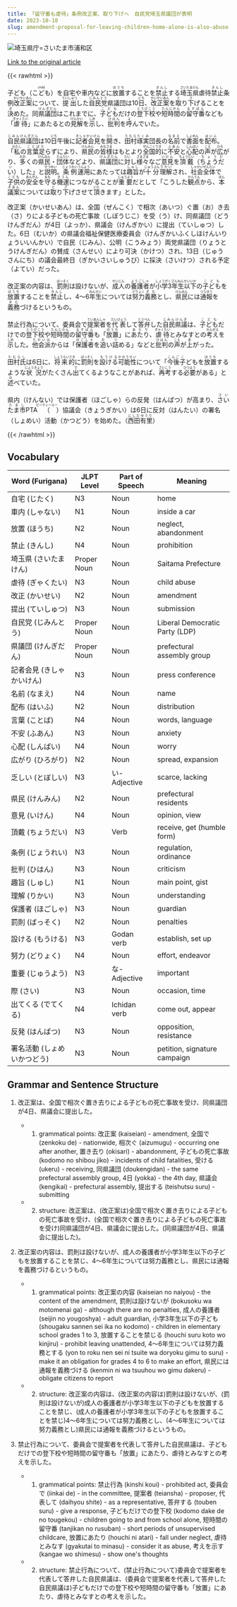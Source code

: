 ```yaml
---
title: 「留守番も虐待」条例改正案、取り下げへ　自民党埼玉県議団が表明
date: 2023-10-10
slug: amendment-proposal-for-leaving-children-home-alone-is-also-abuse-ordinance-to-be-withdrawn-announced-by-the-liberal-democratic-party-saitama-prefectural-members
---
```


![埼玉県庁=さいたま市浦和区](https://www.asahicom.jp/imgopt/img/5d0243c59a/comm_L/AS20231010001393.jpg "埼玉県庁=さいたま市浦和区")

[Link to the original article](https://asahi.com/articles/ASRBB4SD4RBBOXIE02C.html?iref=comtop_7_03)


{{< rawhtml >}}
<div>

<p>子ども<ruby>（こども）<rt>child</rt></ruby>を自宅や車内などに<ruby>放置<rt>ほうち</rt></ruby>することを<ruby>禁止<rt>きんし</rt></ruby>する<ruby>埼玉県<rt>さいたまけん</rt></ruby>虐待<ruby>禁止<rt>きんし</rt></ruby>条例<ruby>改正案<rt>かいせいあん</rt></ruby>について、<ruby>提出<rt>ていしゅつ</rt></ruby>した<ruby>自民党<rt>じみんとう</rt></ruby>県議団は10<ruby>日<rt>にち</rt></ruby>、<ruby>改正案<rt>かいせいあん</rt></ruby>を<ruby>取<rt>と</rt></ruby>り<ruby>下<rt>さ</rt></ruby>げることを<ruby>決<rt>き</rt></ruby>めた。同<ruby>県議団<rt>けんぎだん</rt></ruby>はこれまでに、<ruby>子ども<rt>こども</rt></ruby>だけの<ruby>登下校<rt>とうげこう</rt></ruby>や<ruby>短時間<rt>たんじかん</rt></ruby>の<ruby>留守番<rt>るすばん</rt></ruby>なども「<ruby>虐待<rt>ぎゃくたい</rt></ruby>」にあたるとの<ruby>見解<rt>けんかい</rt></ruby>を<ruby>示<rt>しめ</rt></ruby>し、<ruby>批判<rt>ひはん</rt></ruby>を<ruby>呼<rt>よ</rt></ruby>んでいた。</p>

<ruby>自民<rt>じみん</rt></ruby><ruby>県議団<rt>けんぎだん</rt></ruby>は10<ruby>日<rt>にち</rt></ruby>午後に<ruby>記者会見<rt>きしゃかいけん</rt></ruby>を<ruby>開<rt>ひら</rt></ruby>き、<ruby>田村琢実<rt>たむらたくみ</rt></ruby>団長の<ruby>名前<rt>なまえ</rt></ruby>で<ruby>書面<rt>しょめん</rt></ruby>を<ruby>配布<rt>はいふ</rt></ruby>。「<ruby>私<rt>わたし</rt></ruby>の<ruby>言葉足<rt>ことばた</rt></ruby>らずにより、<ruby>県民<rt>けんみん</rt></ruby>の<ruby>皆様<rt>みなさま</rt></ruby>はもとより<ruby>全国的<rt>ぜんこくてき</rt></ruby>に<ruby>不安<rt>ふあん</rt></ruby>と<ruby>心配<rt>しんぱい</rt></ruby>の<ruby>声<rt>こえ</rt></ruby>が<ruby>広<rt>ひろ</rt></ruby>がり、<ruby>多<rt>おお</rt></ruby>くの<ruby>県民<rt>けんみん</rt></ruby>・<ruby>団体<rt>だんたい</rt></ruby>などより、<ruby>県議団<rt>けんぎだん</rt></ruby>に<ruby>対<rt>たい</rt></ruby>し<ruby>様々<rt>さまざま</rt></ruby>なご<ruby>意見<rt>いけん</rt></ruby>を<ruby>頂戴<rt>ちょうだい</rt></ruby>（<ruby>ちょうだい<rt>ちょうだい</rt></ruby>）した」と<ruby>説明<rt>せつめい</rt></ruby>。<ruby>条例<rt>じょうれい</rt></ruby><ruby>運用<rt>うんよう</rt></ruby>にあたっては<ruby>趣旨<rt>しゅし</rt></ruby>が<ruby>十分<rt>じゅうぶん</rt></ruby><ruby>理解<rt>りかい</rt></ruby>され、<ruby>社会<rt>しゃかい</rt></ruby><ruby>全体<rt>ぜんたい</rt></ruby>で<ruby>子供<rt>こども</rt></ruby>の<ruby>安全<rt>あんぜん</rt></ruby>を<ruby>守<rt>まも</rt></ruby>る<ruby>機運<rt>きうん</rt></ruby>につながることが<ruby>重要<rt>じゅうよう</rt></ruby>だとして「こうした<ruby>観点<rt>かんてん</rt></ruby>から、<ruby>本<rt>ほん</rt></ruby><ruby>議案<rt>ぎあん</rt></ruby>については<ruby>取<rt>と</rt></ruby>り<ruby>下<rt>さ</rt></ruby>げさせて<ruby>頂<rt>いた</rt></ruby>きます」とした。</p>

<p>改正案（かいせいあん）は、全国（ぜんこく）で相次（あいつ）ぐ置（お）き去（さ）りによる子どもの死亡事故（しぼうじこ）を受（う）け、同県議団（どうけんぎだん）が4日（よっか）、県議会（けんぎかい）に提出（ていしゅつ）した。6日（むいか）の県議会福祉保健医療委員会（けんぎかいふくしほけんいりょういいんかい）で自民（じみん）、公明（こうみょう）両党県議団（りょうとうけんぎだん）の賛成（さんせい）により可決（かけつ）され、13日（じゅうさんにち）の議会最終日（ぎかいさいしゅうび）に採決（さいけつ）される予定（よてい）だった。</p>

<p>改正案の内容は、<ruby>罰則<rt>ばっそく</rt></ruby>は設けないが、<ruby>成人<rt>せいじん</rt></ruby>の<ruby>養護者<rt>ようごしゃ</rt></ruby>が<ruby>小学3年生以下<rt>しょうがくさんねんせいいか</rt></ruby>の<ruby>子ども<rt>こども</rt></ruby>を<ruby>放置<rt>ほうち</rt></ruby>することを<ruby>禁止<rt>きんし</rt></ruby>し、4～6<ruby>年生<rt>ねんせい</rt></ruby>については<ruby>努力<rt>どりょく</rt></ruby><ruby>義務<rt>ぎむ</rt></ruby>とし、<ruby>県民<rt>けんみん</rt></ruby>には<ruby>通報<rt>つうほう</rt></ruby>を<ruby>義務<rt>ぎむ</rt></ruby>づけるというもの。</p>

<p>禁止行為について、委員会で<ruby>提案者<rt>ていあんしゃ</rt></ruby>を<ruby>代表<rt>だいひょう</rt></ruby>して<ruby>答弁<rt>とうべん</rt></ruby>した<ruby>自民県議<rt>じみんけんぎ</rt></ruby>は、<ruby>子ども<rt>こども</rt></ruby>だけでの<ruby>登下校<rt>とうげこう</rt></ruby>や<ruby>短時間<rt>たんじかん</rt></ruby>の<ruby>留守番<rt>るすばん</rt></ruby>も「<ruby>放置<rt>ほうち</rt></ruby>」に<ruby>あたり<rt>あたり</rt></ruby>、<ruby>虐待<rt>ぎゃくたい</rt></ruby>とみなすとの<ruby>考え<rt>かんがえ</rt></ruby>を<ruby>示<rt>しめ</rt></ruby>した。<ruby>他会派<rt>たかいは</rt></ruby>からは「<ruby>保護者<rt>ほごしゃ</rt></ruby>を<ruby>追<rt>お</rt></ruby>い<ruby>詰<rt>つ</rt></ruby>める」などと<ruby>批判<rt>ひはん</rt></ruby>の<ruby>声<rt>こえ</rt></ruby>が<ruby>上<rt>あ</rt></ruby>がった。</p>

<p><ruby>田村氏<rt>たむらし</rt></ruby>は6日に、<ruby>将来的<rt>しょうらいてき</rt></ruby>に<ruby>罰則<rt>ばっそく</rt></ruby>を<ruby>設ける<rt>もうける</rt></ruby><ruby>可能性<rt>かのうせい</rt></ruby>について「<ruby>今後<rt>こんご</rt></ruby><ruby>子<rt>こ</rt></ruby>どもを<ruby>放置<rt>ほうち</rt></ruby>するような<ruby>状況<rt>じょうきょう</rt></ruby>がたくさん<ruby>出<rt>で</rt></ruby>てくるようなことがあれば、<ruby>再考<rt>さいこう</rt></ruby>する<ruby>必要<rt>ひつよう</rt></ruby>がある」と<ruby>述<rt>の</rt></ruby>べていた。</p>

<p>県内<ruby>（けんない）</ruby>では保護者<ruby>（ほごしゃ）</ruby>らの反発<ruby>（はんぱつ）</ruby>が高まり、<ruby>さいたま市<rt>さいたまし</rt></ruby>PTA<ruby>（<rt>ピーティーエー</rt></ruby>）協議会<ruby>（きょうぎかい）</ruby>は6日に反対<ruby>（はんたい）</ruby>の署名<ruby>（しょめい）</ruby>活動<ruby>（かつどう）</ruby>を始めた。（<ruby>西田有里<rt>にしだゆうり</rt></ruby>）</p>

</div>
{{< /rawhtml >}}


## Vocabulary

| Word (Furigana) | JLPT Level | Part of Speech | Meaning                             |
|-----------------|------------|----------------|-------------------------------------|
| 自宅 (じたく)   | N3         | Noun           | home                                |
| 車内 (しゃない) | N1         | Noun           | inside a car                        |
| 放置 (ほうち)   | N2         | Noun           | neglect, abandonment                |
| 禁止 (きんし)   | N4         | Noun           | prohibition                         |
| 埼玉県 (さいたまけん)   | Proper Noun | Noun           | Saitama Prefecture                  |
| 虐待 (ぎゃくたい)     | N3         | Noun           | child abuse                         |
| 改正 (かいせい)     | N2         | Noun           | amendment                           |
| 提出 (ていしゅつ)   | N3         | Noun           | submission                          |
| 自民党 (じみんとう)  | Proper Noun | Noun           | Liberal Democratic Party (LDP)      |
| 県議団 (けんぎだん)   | Proper Noun | Noun           | prefectural assembly group           |
| 記者会見 (きしゃかいけん) | N3         | Noun           | press conference                    |
| 名前 (なまえ)     | N4         | Noun           | name                                |
| 配布 (はいふ)     | N2         | Noun           | distribution                        |
| 言葉 (ことば)     | N4         | Noun           | words, language                      |
| 不安 (ふあん)     | N3         | Noun           | anxiety                             |
| 心配 (しんぱい)   | N4         | Noun           | worry                               |
| 広がり (ひろがり)   | N2         | Noun           | spread, expansion                   |
| 乏しい (とぼしい) | N3         | い-Adjective   | scarce, lacking                     |
| 県民 (けんみん)   | N2         | Noun           | prefectural residents                |
| 意見 (いけん)     | N4         | Noun           | opinion, view                       |
| 頂戴 (ちょうだい) | N3         | Verb           | receive, get (humble form)          |
| 条例 (じょうれい)   | N3         | Noun           | regulation, ordinance               |
| 批判 (ひはん)     | N3         | Noun           | criticism                           |
| 趣旨 (しゅし)     | N1         | Noun           | main point, gist                    |
| 理解 (りかい)     | N3         | Noun           | understanding                       |
| 保護者 (ほごしゃ) | N3         | Noun           | guardian                            |
| 罰則 (ばっそく)   | N2         | Noun           | penalties                           |
| 設ける (もうける) | N3         | Godan verb     | establish, set up                   |
| 努力 (どりょく)   | N4         | Noun           | effort, endeavor                    |
| 重要 (じゅうよう) | N3         | な-Adjective   | important                           |
| 際 (さい)       | N3         | Noun           | occasion, time                      |
| 出てくる (でてくる) | N4         | Ichidan verb   | come out, appear                    |
| 反発 (はんぱつ)   | N3         | Noun           | opposition, resistance              |
| 署名活動 (しょめいかつどう) | N3         | Noun           | petition, signature campaign        |

## Grammar and Sentence Structure

1. 改正案は、全国で相次ぐ置き去りによる子どもの死亡事故を受け、同県議団が4日、県議会に提出した。
   - 1. grammatical points: 改正案 (kaiseian) - amendment, 全国で (zenkoku de) - nationwide,  相次ぐ (aizumugu) - occurring one after another, 置き去り (okisari) - abandonment, 子どもの死亡事故 (kodomo no shibou jiko) - incidents of child fatalities, 受ける (ukeru) - receiving, 同県議団 (doukengidan) - the same prefectural assembly group, 4日 (yokka) - the 4th day, 県議会 (kengikai) - prefectural assembly, 提出する (teishutsu suru) - submitting
   - 2. structure: 改正案は、(改正案は)全国で相次ぐ置き去りによる子どもの死亡事故を受け、(全国で相次ぐ置き去りによる子どもの死亡事故を受け)同県議団が4日、県議会に提出した。(同県議団が4日、県議会に提出した)。

2. 改正案の内容は、罰則は設けないが、成人の養護者が小学3年生以下の子どもを放置することを禁じ、4～6年生については努力義務とし、県民には通報を義務づけるというもの。
   - 1. grammatical points: 改正案の内容 (kaiseian no naiyou) - the content of the amendment, 罰則は設けないが (bokusoku wa motomenai ga) - although there are no penalties, 成人の養護者 (seijin no yougoshya) - adult guardian, 小学3年生以下の子ども (shougaku sannen sei ika no kodomo) - children in elementary school grades 1 to 3, 放置することを禁じる (houchi suru koto wo kinjiru) - prohibit leaving unattended, 4～6年生については努力義務とする (yon to roku nen sei ni tsuite wa doryoku gimu to suru) - make it an obligation for grades 4 to 6 to make an effort, 県民には通報を義務づける (kenmin ni wa tsuuhou wo gimu dakeru) - obligate citizens to report
   - 2. structure: 改正案の内容は、(改正案の内容は)罰則は設けないが、(罰則は設けないが)成人の養護者が小学3年生以下の子どもを放置することを禁じ、(成人の養護者が小学3年生以下の子どもを放置することを禁じ)4～6年生については努力義務とし、(4～6年生については努力義務とし)県民には通報を義務づけるというもの。

3. 禁止行為について、委員会で提案者を代表して答弁した自民県議は、子どもだけでの登下校や短時間の留守番も「放置」にあたり、虐待とみなすとの考えを示した。
   - 1. grammatical points: 禁止行為 (kinshi koui) - prohibited act, 委員会で (iinkai de) - in the committee, 提案者 (teiansha) - proposer, 代表して (daihyou shite) - as a representative, 答弁する (touben suru) - give a response, 子どもだけでの登下校 (kodomo dake de no tougekou) - children going to and from school alone, 短時間の留守番 (tanjikan no rusuban) - short periods of unsupervised childcare, 放置にあたり (houchi ni atari) - fall under neglect, 虐待とみなす (gyakutai to minasu) - consider it as abuse, 考えを示す (kangae wo shimesu) - show one's thoughts
   - 2. structure: 禁止行為について、(禁止行為について)委員会で提案者を代表して答弁した自民県議は、(委員会で提案者を代表して答弁した自民県議は)子どもだけでの登下校や短時間の留守番も「放置」にあたり、虐待とみなすとの考えを示した。